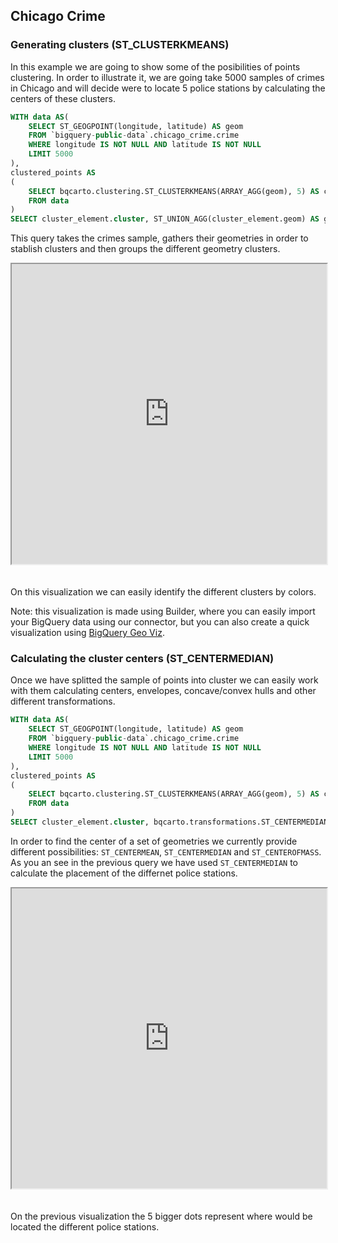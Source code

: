 ## Chicago Crime

### Generating clusters (ST_CLUSTERKMEANS)

In this example we are going to show some of the posibilities of points clustering. In order to illustrate it, we are going take 5000 samples of crimes in Chicago and will decide were to locate 5 police stations by calculating the centers of these clusters.

```sql
WITH data AS(
    SELECT ST_GEOGPOINT(longitude, latitude) AS geom
    FROM `bigquery-public-data`.chicago_crime.crime
    WHERE longitude IS NOT NULL AND latitude IS NOT NULL
    LIMIT 5000
),
clustered_points AS
(
    SELECT bqcarto.clustering.ST_CLUSTERKMEANS(ARRAY_AGG(geom), 5) AS cluster_arr
    FROM data
)
SELECT cluster_element.cluster, ST_UNION_AGG(cluster_element.geom) AS geo FROM clustered_points, UNNEST(cluster_arr) AS cluster_element GROUP BY cluster_element.cluster
```

This query takes the crimes sample, gathers their geometries in order to stablish clusters and then groups the different geometry clusters.

<iframe height=480px width=100% style='margin-bottom:20px' src="https://public.carto.com/builder/f814e0e6-8b82-4227-b331-d8f2eb65e881" title="Chicago crime clusters."></iframe>

On this visualization we can easily identify the different clusters by colors.

Note: this visualization is made using Builder, where you can easily import your BigQuery data using our connector, but you can also create a quick visualization using [BigQuery Geo Viz](https://bigquerygeoviz.appspot.com). 

### Calculating the cluster centers (ST_CENTERMEDIAN)

Once we have splitted the sample of points into cluster we can easily work with them calculating centers, envelopes, concave/convex hulls and other different transformations.

```sql
WITH data AS(
    SELECT ST_GEOGPOINT(longitude, latitude) AS geom
    FROM `bigquery-public-data`.chicago_crime.crime
    WHERE longitude IS NOT NULL AND latitude IS NOT NULL
    LIMIT 5000
),
clustered_points AS
(
    SELECT bqcarto.clustering.ST_CLUSTERKMEANS(ARRAY_AGG(geom), 5) AS cluster_arr
    FROM data
)
SELECT cluster_element.cluster, bqcarto.transformations.ST_CENTERMEDIAN(ST_UNION_AGG(cluster_element.geom)) AS center FROM clustered_points, UNNEST(cluster_arr) AS cluster_element GROUP BY cluster_element.cluster
```

In order to find the center of a set of geometries we currently provide different possibilities: `ST_CENTERMEAN`, `ST_CENTERMEDIAN` and `ST_CENTEROFMASS`. As you an see in the previous query we have used `ST_CENTERMEDIAN` to calculate the placement of the differnet police stations.

<iframe height=480px width=100% style='margin-bottom:20px' src="https://public.carto.com/builder/e35bf735-8b57-4b52-b455-dcda5f61b493" title="Chicago crime clusters centers."></iframe>

On the previous visualization the 5 bigger dots represent where would be located the different police stations.